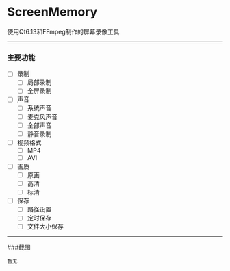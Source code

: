 # ScreenMemory
使用Qt6.13和FFmpeg制作的屏幕录像工具

***
### 主要功能
* [ ] 录制
  * [ ] 局部录制
  * [ ] 全屏录制
* [ ] 声音
  * [ ] 系统声音
  * [ ] 麦克风声音
  * [ ] 全部声音
  * [ ] 静音录制
* [ ] 视频格式
  * [ ] MP4
  * [ ] AVI
* [ ] 画质
  * [ ] 原画
  * [ ] 高清
  * [ ] 标清
* [ ] 保存
  * [ ] 路径设置
  * [ ] 定时保存
  * [ ] 文件大小保存

***
###截图

    暂无